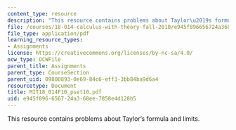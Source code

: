 ```yaml
---
content_type: resource
description: "This resource contains problems about Taylor\u2019s formula and limits."
file: /courses/18-014-calculus-with-theory-fall-2010/e945f896656724a368ee7858e4d128b5_MIT18_014F10_pset10.pdf
file_type: application/pdf
learning_resource_types:
- Assignments
license: https://creativecommons.org/licenses/by-nc-sa/4.0/
ocw_type: OCWFile
parent_title: Assignments
parent_type: CourseSection
parent_uid: 09800893-0e69-84c6-eff3-3bb84ba9d6a4
resourcetype: Document
title: MIT18_014F10_pset10.pdf
uid: e945f896-6567-24a3-68ee-7858e4d128b5
---
```

This resource contains problems about Taylor’s formula and limits.